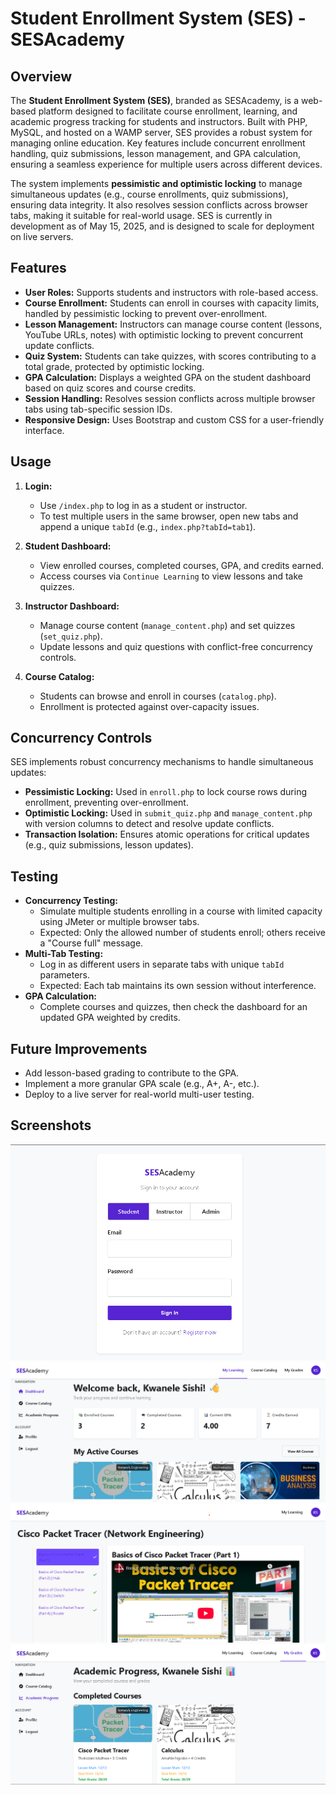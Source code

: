 # Student Enrollment System (SES) - SESAcademy

## Overview

The **Student Enrollment System (SES)**, branded as SESAcademy, is a web-based platform designed to facilitate course enrollment, learning, and academic progress tracking for students and instructors. Built with PHP, MySQL, and hosted on a WAMP server, SES provides a robust system for managing online education. Key features include concurrent enrollment handling, quiz submissions, lesson management, and GPA calculation, ensuring a seamless experience for multiple users across different devices.

The system implements **pessimistic and optimistic locking** to manage simultaneous updates (e.g., course enrollments, quiz submissions), ensuring data integrity. It also resolves session conflicts across browser tabs, making it suitable for real-world usage. SES is currently in development as of May 15, 2025, and is designed to scale for deployment on live servers.

## Features

- **User Roles:** Supports students and instructors with role-based access.
- **Course Enrollment:** Students can enroll in courses with capacity limits, handled by pessimistic locking to prevent over-enrollment.
- **Lesson Management:** Instructors can manage course content (lessons, YouTube URLs, notes) with optimistic locking to prevent concurrent update conflicts.
- **Quiz System:** Students can take quizzes, with scores contributing to a total grade, protected by optimistic locking.
- **GPA Calculation:** Displays a weighted GPA on the student dashboard based on quiz scores and course credits.
- **Session Handling:** Resolves session conflicts across multiple browser tabs using tab-specific session IDs.
- **Responsive Design:** Uses Bootstrap and custom CSS for a user-friendly interface.

## Usage

1. **Login:**
   - Use `/index.php` to log in as a student or instructor.
   - To test multiple users in the same browser, open new tabs and append a unique `tabId` (e.g., `index.php?tabId=tab1`).

2. **Student Dashboard:**
   - View enrolled courses, completed courses, GPA, and credits earned.
   - Access courses via `Continue Learning` to view lessons and take quizzes.

3. **Instructor Dashboard:**
   - Manage course content (`manage_content.php`) and set quizzes (`set_quiz.php`).
   - Update lessons and quiz questions with conflict-free concurrency controls.

4. **Course Catalog:**
   - Students can browse and enroll in courses (`catalog.php`).
   - Enrollment is protected against over-capacity issues.

## Concurrency Controls

SES implements robust concurrency mechanisms to handle simultaneous updates:
- **Pessimistic Locking:** Used in `enroll.php` to lock course rows during enrollment, preventing over-enrollment.
- **Optimistic Locking:** Used in `submit_quiz.php` and `manage_content.php` with version columns to detect and resolve update conflicts.
- **Transaction Isolation:** Ensures atomic operations for critical updates (e.g., quiz submissions, lesson updates).

## Testing

- **Concurrency Testing:**
  - Simulate multiple students enrolling in a course with limited capacity using JMeter or multiple browser tabs.
  - Expected: Only the allowed number of students enroll; others receive a "Course full" message.
- **Multi-Tab Testing:**
  - Log in as different users in separate tabs with unique `tabId` parameters.
  - Expected: Each tab maintains its own session without interference.
- **GPA Calculation:**
  - Complete courses and quizzes, then check the dashboard for an updated GPA weighted by credits.


## Future Improvements

- Add lesson-based grading to contribute to the GPA.
- Implement a more granular GPA scale (e.g., A+, A-, etc.).
- Deploy to a live server for real-world multi-user testing.

## Screenshots
![login](Assets/images/login.png)
![dashboard](Assets/images/dashboard.png)
![Lesson](Assets/images/lesson.png)
![ACprogress](Assets/images/ACprogress.png)